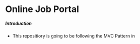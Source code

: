 # Online Job Portal
##### Introduction 
- This repositiory is going to be following the MVC Pattern in 
